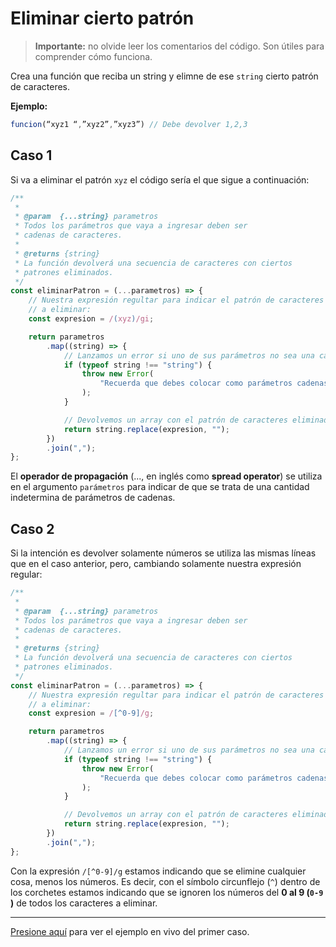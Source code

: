 # Eliminar cierto patrón

> **Importante:** no olvide leer los comentarios del código. Son útiles para comprender cómo funciona.

Crea una función que reciba un string y elimne de ese `string` cierto patrón de caracteres.

**Ejemplo:**

```js
funcion(“xyz1 “,”xyz2”,”xyz3”) // Debe devolver 1,2,3
```

## Caso 1

Si va a eliminar el patrón `xyz` el código sería el que sigue a continuación:

```js
/**
 *
 * @param  {...string} parametros
 * Todos los parámetros que vaya a ingresar deben ser
 * cadenas de caracteres.
 *
 * @returns {string}
 * La función devolverá una secuencia de caracteres con ciertos
 * patrones eliminados.
 */
const eliminarPatron = (...parametros) => {
    // Nuestra expresión regultar para indicar el patrón de caracteres
    // a eliminar:
    const expresion = /(xyz)/gi;

    return parametros
        .map((string) => {
            // Lanzamos un error si uno de sus parámetros no sea una cadena
            if (typeof string !== "string") {
                throw new Error(
                    "Recuerda que debes colocar como parámetros cadenas de texto"
                );
            }

            // Devolvemos un array con el patrón de caracteres eliminados:
            return string.replace(expresion, "");
        })
        .join(",");
};
```

El **operador de propagación** (..., en inglés como **spread operator**) se utiliza en el argumento `parámetros` para indicar de que se trata de una cantidad indetermina de parámetros de cadenas.

## Caso 2

Si la intención es devolver solamente números se utiliza las mismas líneas que en el caso anterior, pero, cambiando solamente nuestra expresión regular:

```js
/**
 *
 * @param  {...string} parametros
 * Todos los parámetros que vaya a ingresar deben ser
 * cadenas de caracteres.
 *
 * @returns {string}
 * La función devolverá una secuencia de caracteres con ciertos
 * patrones eliminados.
 */
const eliminarPatron = (...parametros) => {
    // Nuestra expresión regultar para indicar el patrón de caracteres
    // a eliminar:
    const expresion = /[^0-9]/g;

    return parametros
        .map((string) => {
            // Lanzamos un error si uno de sus parámetros no sea una cadena
            if (typeof string !== "string") {
                throw new Error(
                    "Recuerda que debes colocar como parámetros cadenas de texto"
                );
            }

            // Devolvemos un array con el patrón de caracteres eliminados:
            return string.replace(expresion, "");
        })
        .join(",");
};
```

Con la expresión `/[^0-9]/g` estamos indicando que se elimine cualquier cosa, menos los números. Es decir, con el símbolo circunflejo (`^`) dentro de los corchetes estamos indicando que se ignoren los números del **0 al 9 (`0-9` )** de todos los caracteres a eliminar.

---

[Presione aquí][1] para ver el ejemplo en vivo del primer caso.

[1]: https://dlunamontilla.github.io/educacion/practicas/01/eliminar-patron.html "Ver el ejemplo en vivo"
